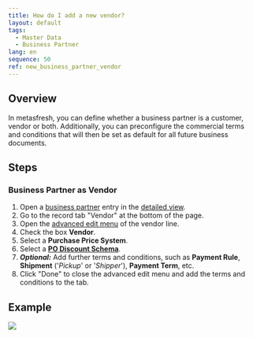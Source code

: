 ```yaml
---
title: How do I add a new vendor?
layout: default
tags:
  - Master Data
  - Business Partner
lang: en
sequence: 50
ref: new_business_partner_vendor
---
```


## Overview
In metasfresh, you can define whether a business partner is a customer, vendor or both. Additionally, you can preconfigure the commercial terms and conditions that will then be set as default for all future business documents.

## Steps

### Business Partner as Vendor
1. Open a [business partner](New_Business_Partner) entry in the [detailed view](ViewModes).
1. Go to the record tab "Vendor" at the bottom of the page.
1. Open the [advanced edit menu](Open_AdvancedEditTab) of the vendor line.
1. Check the box **Vendor**.
1. Select a **Purchase Price System**.
1. Select a [**PO Discount Schema**](Pricing_conditions_in_metasfresh).
1. ***Optional:*** Add further terms and conditions, such as **Payment Rule**, **Shipment** ('*Pickup*' or '*Shipper*'), **Payment Term**, etc.
1. Click "Done" to close the advanced edit menu and add the terms and conditions to the tab.

## Example
![](assets/New_Business_Partner_vendor.gif)
